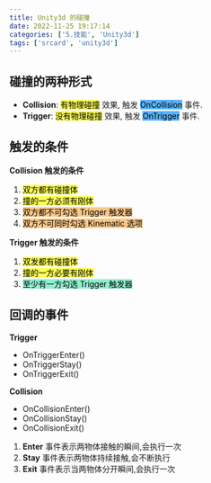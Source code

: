 ```yaml
---
title: Unity3d 的碰撞
date: 2022-11-25 19:17:14
categories: ['5.技能', 'Unity3d']
tags: ['srcard', 'unity3d']
---
```

  
  
## 碰撞的两种形式

- **Collision**: <mark style="background: #fefe00A6;">有物理碰撞</mark> 效果, 触发 <mark style="background: #018bffA6;">OnCollision</mark> 事件.
- **Trigger**: <mark style="background: #fefe00A6;">没有物理碰撞</mark> 效果, 触发 <mark style="background: #018bffA6;">OnTrigger</mark> 事件.
  
  
## 触发的条件

  
**Collision 触发的条件**
1. <mark style="background: #fefe00A6;">双方都有碰撞体</mark>  
2. <mark style="background: #fefe00A6;">撞的一方必须有刚体</mark> 
3. <mark style="background: #fbab4bA6;">双方都不可勾选 Trigger 触发器</mark> 
4. <mark style="background: #fbab4bA6;">双方不可同时勾选 Kinematic 选项</mark> 
  
**Trigger 触发的条件**
1. <mark style="background: #fefe00A6;">双发都有碰撞体</mark> 
2. <mark style="background: #fefe00A6;">撞的一方必要有刚体</mark> 
3. <mark style="background: #57e8b8A6;">至少有一方勾选 Trigger 触发器</mark>
<!--SR:!2024-09-17,23,250-->

  
  
## 回调的事件

  
**Trigger**
- OnTriggerEnter() 
- OnTriggerStay() 
- OnTriggerExit()
  
**Collision**
- OnCollisionEnter() 
- OnCollisionStay() 
- OnCollisionExit()
  
1. **Enter** 事件表示两物体接触的瞬间,会执行一次
2. **Stay** 事件表示两物体持续接触,会不断执行
3. **Exit** 事件表示当两物体分开瞬间,会执行一次
<!--SR:!2024-09-08,18,250-->

